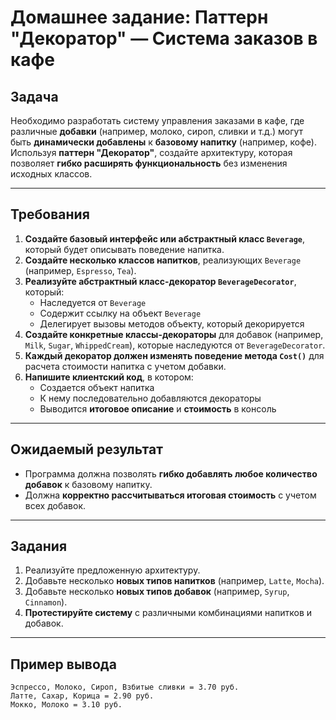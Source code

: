 ﻿# Домашнее задание: Паттерн "Декоратор" — Система заказов в кафе

## Задача
Необходимо разработать систему управления заказами в кафе, где различные **добавки** (например, молоко, сироп, сливки и т.д.) могут быть **динамически добавлены** к **базовому напитку** (например, кофе).  
Используя **паттерн "Декоратор"**, создайте архитектуру, которая позволяет **гибко расширять функциональность** без изменения исходных классов.

---

## Требования

1. **Создайте базовый интерфейс или абстрактный класс `Beverage`**, который будет описывать поведение напитка.
2. **Создайте несколько классов напитков**, реализующих `Beverage` (например, `Espresso`, `Tea`).
3. **Реализуйте абстрактный класс-декоратор `BeverageDecorator`**, который:
   - Наследуется от `Beverage`
   - Содержит ссылку на объект `Beverage`
   - Делегирует вызовы методов объекту, который декорируется
4. **Создайте конкретные классы-декораторы** для добавок (например, `Milk`, `Sugar`, `WhippedCream`), которые наследуются от `BeverageDecorator`.
5. **Каждый декоратор должен изменять поведение метода `Cost()`** для расчета стоимости напитка с учетом добавки.
6. **Напишите клиентский код**, в котором:
   - Создается объект напитка
   - К нему последовательно добавляются декораторы
   - Выводится **итоговое описание** и **стоимость** в консоль

---

## Ожидаемый результат

- Программа должна позволять **гибко добавлять любое количество добавок** к базовому напитку.
- Должна **корректно рассчитываться итоговая стоимость** с учетом всех добавок.

---

## Задания

1. Реализуйте предложенную архитектуру.
2. Добавьте несколько **новых типов напитков** (например, `Latte`, `Mocha`).
3. Добавьте несколько **новых типов добавок** (например, `Syrup`, `Cinnamon`).
4. **Протестируйте систему** с различными комбинациями напитков и добавок.

---

## Пример вывода

```text
Эспрессо, Молоко, Сироп, Взбитые сливки = 3.70 руб.
Латте, Сахар, Корица = 2.90 руб.
Мокко, Молоко = 3.10 руб.